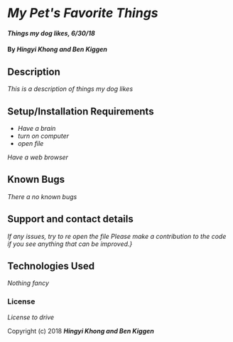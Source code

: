 # _My Pet's Favorite Things_

#### _Things my dog likes, 6/30/18_

#### By _**Hingyi Khong and Ben Kiggen**_

## Description

_This is a description of things my dog likes_

## Setup/Installation Requirements

* _Have a brain_
* _turn on computer_
* _open file_


_Have a web browser_

## Known Bugs

_There a no known bugs_

## Support and contact details

_If any issues, try to re open the file   Please make a contribution to the code if you see anything that can be improved.}_

## Technologies Used

_Nothing fancy_

### License

*License to drive*

Copyright (c) 2018 **_Hingyi Khong and Ben Kiggen_**
